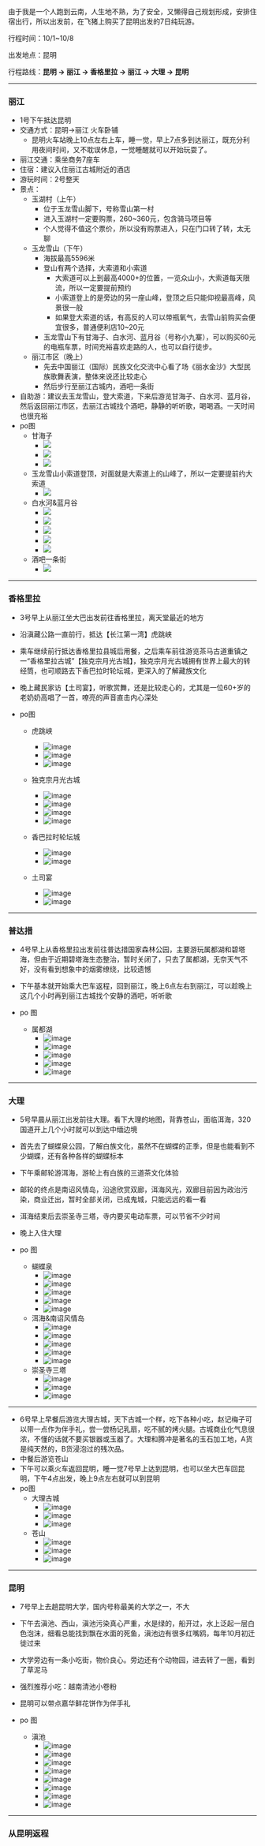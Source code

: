 由于我是一个人跑到云南，人生地不熟，为了安全，又懒得自己规划形成，安排住宿出行，所以出发前，在飞猪上购买了昆明出发的7日纯玩游。

行程时间：10/1~10/8

出发地点：昆明

行程路线：**昆明 -> 丽江 -> 香格里拉 -> 丽江 -> 大理 -> 昆明**

---

### 丽江

- 1号下午抵达昆明
- 交通方式：昆明->丽江 火车卧铺
	- 昆明火车站晚上10点左右上车，睡一觉，早上7点多到达丽江，既充分利用夜间时间，又不耽误休息，一觉睡醒就可以开始玩耍了。
- 丽江交通：乘坐商务7座车 
- 住宿：建议入住丽江古城附近的酒店
- 游玩时间：2号整天
- 景点：
	- 玉湖村（上午）
		- 位于玉龙雪山脚下，号称雪山第一村
		- 进入玉湖村一定要购票，260~360元，包含骑马项目等
		- 个人觉得不值这个票价，所以没有购票进入，只在门口转了转，太无聊
	- 玉龙雪山（下午）
		- 海拔最高5596米
		- 登山有两个选择，大索道和小索道
			- 大索道可以上到最高4000+的位置，一览众山小，大索道每天限流，所以一定要提前预约
			- 小索道登上的是旁边的另一座山峰，登顶之后只能仰视最高峰，风景很一般
			- 如果登大索道的话，有高反的人可以带瓶氧气，去雪山前购买会便宜很多，普通便利店10~20元
		- 玉龙雪山下有甘海子、白水河、蓝月谷（号称小九寨），可以购买60元的电瓶车票，时间充裕喜欢走路的人，也可以自行徒步。
	- 丽江市区（晚上）
		- 先去中国丽江（国际）民族文化交流中心看了场《丽水金沙》大型民族歌舞表演，整体来说还比较走心
		- 然后步行至丽江古城内，酒吧一条街
- 自助游：建议去玉龙雪山，登大索道，下来后游览甘海子、白水河、蓝月谷，然后返回丽江市区，去丽江古城找个酒吧，静静的听听歌，喝喝酒。一天时间也很充裕
- po图
	- 甘海子
		- ![](IMG_5475.JPG)
		- ![](IMG_5476.JPG)
		- ![](IMG_5477.JPG)
	- 玉龙雪山小索道登顶，对面就是大索道上的山峰了，所以一定要提前约大索道
		- ![](IMG_5478.JPG)
	- 白水河&蓝月谷
		- ![](IMG_5488.jpg)
		- ![](IMG_5487.JPG)
		- ![](IMG_5261.JPG)
		- ![](IMG_5263.JPG)
		- ![](IMG_5264.JPG)
	- 酒吧一条街
		- ![](IMG_4933.JPG)

---

### 香格里拉

- 3号早上从丽江坐大巴出发前往香格里拉，离天堂最近的地方
- 沿滇藏公路一直前行，抵达【长江第一湾】虎跳峡
- 乘车继续前行抵达香格里拉县城后用餐，之后乘车前往游览茶马古道重镇之一“香格里拉古城”【独克宗月光古城】，独克宗月光古城拥有世界上最大的转经筒，也可顺路去下香巴拉时轮坛城，更深入的了解藏族文化
- 晚上藏民家访【土司宴】，听歌赏舞，还是比较走心的，尤其是一位60+岁的老奶奶高唱了一首，嘹亮的声音直击内心深处

- po图
	- 虎跳峡
		- ![image](IMG_4961.JPG)
		- ![image](IMG_4962.JPG)
		- ![image](IMG_5257.JPG)

	- 独克宗月光古城
		- ![image](IMG_5749.JPG)
		- ![image](IMG_5750.JPG)
		- ![image](IMG_5753.JPG)
		- ![image](IMG_5751.JPG)

	- 香巴拉时轮坛城
		- ![image](IMG_5754.JPG)
		- ![image](IMG_5755.JPG)
	
	- 土司宴
		- ![image](IMG_5756.JPG)
		- ![image](IMG_5757.JPG)

--- 

### 普达措

- 4号早上从香格里拉出发前往普达措国家森林公园，主要游玩属都湖和碧塔海，但由于近期碧塔海生态整治，暂时关闭了，只去了属都湖，无奈天气不好，没有看到想象中的烟雾缭绕，比较遗憾
- 下午基本就开始乘大巴车返程，回到丽江，晚上6点左右到丽江，可以趁晚上这几个小时再到丽江古城找个安静的酒吧，听听歌

- po 图
	- 属都湖
		- ![image](IMG_5758.JPG)
		- ![image](IMG_5759.JPG)
		- ![image](IMG_5760.JPG)
		- ![image](IMG_5761.JPG)
		- ![image](IMG_5763.JPG)

--- 

### 大理

- 5号早晨从丽江出发前往大理。看下大理的地图，背靠苍山，面临洱海，320国道开上几个小时就可以到达中缅边境
- 首先去了蝴蝶泉公园，了解白族文化，虽然不在蝴蝶的正季，但是也能看到不少蝴蝶，还有各种各样的蝴蝶标本
- 下午乘邮轮游洱海，游轮上有白族的三道茶文化体验
- 邮轮的终点是南诏风情岛，沿途欣赏双廊，洱海风光，双廊目前因为政治污染，商业迁出，暂时全部关闭，已成鬼城，只能远远的看一看
- 洱海结束后去崇圣寺三塔，寺内要买电动车票，可以节省不少时间
- 晚上入住大理

- po 图

	- 蝴蝶泉
		- ![image](IMG_5290.JPG)
		- ![image](IMG_5265.JPG)
		- ![image](IMG_5259.JPG)
		- ![image](IMG_5266.JPG)
		- ![image](IMG_5287.JPG)
	- 洱海&南诏风情岛
		- ![image](IMG_5289.JPG)
		- ![image](IMG_5272.JPG)
		- ![image](IMG_5267.JPG)
		- ![image](IMG_5764.JPG)
		- ![image](IMG_5765.JPG)
	- 崇圣寺三塔
		- ![image](IMG_5285.JPG)
		- ![image](IMG_5268.JPG)
		- ![image](IMG_5269.JPG)

--- 

- 6号早上早餐后游览大理古城，天下古城一个样，吃下各种小吃，赵记梅子可以带一点作为伴手礼，尝一尝杨记乳扇，吃不腻的烤火腿。古城商业化气息很浓，不懂的话就不要买银器或玉器了。大理和腾冲是著名的玉石加工地，A货是纯天然的，B货浸泡过的残次品。
- 中餐后游览苍山
- 下午可以乘火车返回昆明，睡一觉7号早上达到昆明，也可以坐大巴车回昆明，下午4点出发，晚上9点左右就可以到昆明
- po图
	- 大理古城
		- ![image](IMG_5766.JPG)
		- ![image](IMG_5767.JPG)
		- ![image](IMG_5771.JPG)
	- 苍山
		- ![image](IMG_5770.JPG)
		- ![image](IMG_5768.JPG)
		- ![image](IMG_5769.JPG)

--- 

### 昆明

- 7号早上去趟昆明大学，国内号称最美的大学之一，不大
- 下午去滇池、西山，滇池污染真心严重，水是绿的，船开过，水上泛起一层白色泡沫，细看总能找到飘在水面的死鱼，滇池边有很多红嘴鸥，每年10月初迁徙过来
- 大学旁边有一条小吃街，物价良心。旁边还有个动物园，进去转了一圈，看到了草泥马
- 强烈推荐小吃：越南清池小卷粉
- 昆明可以带点嘉华鲜花饼作为伴手礼

- po 图
	- 滇池
		- ![image](IMG_5295.JPG)
		- ![image](IMG_5777.JPG)
		- ![image](IMG_5778.JPG)
		- ![image](IMG_5779.JPG)
		- ![image](IMG_5772.JPG)
		- ![image](IMG_5773.JPG)
		- ![image](IMG_5775.JPG)
		- ![image](IMG_5282.JPG)

--- 

### 从昆明返程